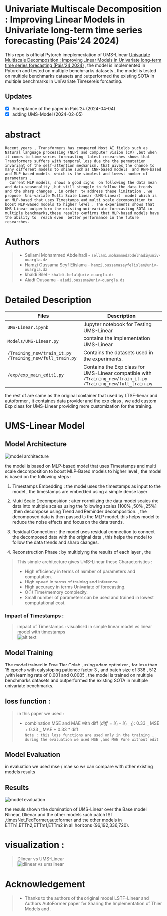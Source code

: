 # Univariate Multiscale Decomposition : Improving Linear Models in Univariate long-term time series forecasting (Pais'24 2024)

This repo is official Pytorch imeplementation of UMS-Linear [Univariate Multiscale Decomposition : Improving Linear Models in Univariate long-term time series forecasting (Pais'24 2024)](https://github.com/seyf1elislam/UMS-Linear/) , the model is implemented in Pytorch and tested on multiple benchmarks datasets , the model is tested on multiple benchmarks datasets and outperformed the existing SOTA in multiple benchmarks In UniVariate Timesereis forcasting.

## Updates

- [x] Acceptance of the paper in Pais'24 (2024-04-04)
- [x] adding UMS-Model (2024-02-05)

# abstract

```text
Recent years , Transformers has conquered Most AI fields such as Natural language processing (NLP) and Computer vision (CV) ,but when it comes to time series forecasting  latest researches shows that Transformers suffers with temporal loss due the the permutation invariant of the self-attention mechanism. that gives the chance to many different models to shine such as CNN-based models  and RNN-based  and MLP-based models  which is the simplest and lowest number of parameters .
  Current MLP models, shows a good signs  on following the data mean  and data-seasonality ,but still struggle to follow the data trends  and the sharp changes , in order  to address these limitation , we propose  Uni-variate Multi Scale Linear (UMS-Linear)  model which is an MLP-based that uses Timestamps and multi scale decomposition to boost MLP-Based models to higher level . The experiments shows that UMS-Linear outperform the existing uni-variate forecasting SOTA in multiple benchmarks,these results confirms that MLP-based models have the ability to  reach even  better performance in the future researches.
```

# Authors

> - Sellami Mohammed Abdelhadi - `sellami.mohammedabdelhadi@univ-ouargla.dz`
> - Hamzi Oussama Seyf Elislama - `hamzi.oussamaseyfelislam@univ-ouargla.dz`
> - khaldi Bilel - `khaldi.belal@univ-ouargla.dz`
> - Aiadi Oussama - `aiadi.oussama@univ-ouargla.dz`

# Detailed Description

| Files                                                     | Description                                                                                                     |
| --------------------------------------------------------- | --------------------------------------------------------------------------------------------------------------- |
| `UMS-Linear.ipynb`                                        | Jupyter notebook for Testing UMS-Linear                                                                         |
| `Models/UMS-Linear.py`                                    | contains the implementation UMS-Linear                                                                          |
| `/Training_new/train_it.py` `/Training_new/full_train.py` | Contains the datasets used in the experiments.                                                                  |
| `/exp/exp_main_edit1.py`                                  | Contains the Exp class for UMS-Linear compatible with `/Training_new/train_it.py` `/Training_new/full_train.py` |

the rest of are same as the original container that used by LTSF-lienar and autoformer , it containes data provider and the exp class , we add custom Exp class for UMS-Linear providing more customization for the training.

# UMS-Linear Model

## Model Architecture

![model architecture](https://raw.githubusercontent.com/seyf1elislam/UMS-Linear/main/imgs/ums-linear_architecture.png)

the model is based on MLP-based model that uses Timestamps and multi scale decomposition to boost MLP-Based models to higher level , the model is based on the following steps :

1. Timestamps Embedding : the model uses the timestamps as input to the model , the timestamps are embedded using a simple dense layer
2. Multi Scale Decomposition : after normilizing the data model scales the data into multiple scales using the following scales [100% ,50% ,25%] ,then decompose using Trend and Reminder decomposition. , the decomposed data is then passed to the MLP model. this helps model to reduce the noise effects and focus on the data trends.

3. Residual Connection : the model uses residual connection to connect the decomposed data with the original data , this helps the model to follow the data trends and sharp changes.

4. Reconstruction Phase : by multiplying the results of each layer , the

> This simple architecture gives UMS-Linear these Characteristics :
>
> - High efficiency in terms of number of parameters and computation.
> - High speed in terms of training and inference.
> - High accuracy in terms Univariate of forecasting.
> - O(1) Time/memory complexity.
> - Small number of parameters can be used and trained in lowest computational cost.

### Impact of Timestamps :

> impact of Timestamps : visualised in simple linear model vs linear model with timestamps<br/> ![alt text](https://raw.githubusercontent.com/seyf1elislam/UMS-Linear/main/imgs/linear_vs_timestamp_linear_plot.png)

## Model Training

The model trained in Free Tier Colab , using adam optimizer , for less then 15 epochs with ealystoping patience factor 3 , and batch size of 336 , 512 ,with learning rate of 0.001 and 0.0005 , the model is trained on multiple benchmarks datasets and outperformed the existing SOTA in multiple univariate benchmarks.

## loss function :

> in this paper we used :
>
> - combination MSE and MAE with diff ($diff=X_{i}- X_{i-1}$): 0.33 _ MSE + 0.33 _ MAE + 0.33 \* diff <br/> `Note : this loss functions are used only in the training , during the evaluation we used MSE ,and MAE Pure without edit`

## Model Evaluation

in evaluation we used mse / mae so we can compare with other existing models results

## Results

![model evaluation](https://raw.githubusercontent.com/seyf1elislam/UMS-Linear/main/imgs/ums-linear-results.png)

the resuls shown the domination of UMS-Linear over the Base model Nlinear, Dlienar and the other models such patchTST ,timesNet,FedFormer,autoformer and the other models in ETTh1,ETTh2,ETTm1,ETTm2 in all horizons (96,192,336,720).

# visualization :

> Dlinear vs UMS-Linear <br/> ![dlinear vs umslinear](https://raw.githubusercontent.com/seyf1elislam/UMS-Linear/main/imgs/umslinear_vs_dlinear_plot.png)

# Acknowledgement

> - Thanks to the authors of the original model LSTF-Linear and Authors AutoFormer paper for Sharing the Implementation of Thier Models and .
